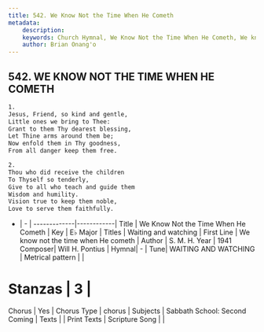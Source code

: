 ```yaml
---
title: 542. We Know Not the Time When He Cometh
metadata:
    description: 
    keywords: Church Hymnal, We Know Not the Time When He Cometh, We know not the time when He cometh, Waiting and watching
    author: Brian Onang'o
---
```



## 542. WE KNOW NOT THE TIME WHEN HE COMETH

```txt
1.
Jesus, Friend, so kind and gentle,
Little ones we bring to Thee:
Grant to them Thy dearest blessing,
Let Thine arms around them be;
Now enfold them in Thy goodness,
From all danger keep them free.

2.
Thou who did receive the children
To Thyself so tenderly,
Give to all who teach and guide them
Wisdom and humility.
Vision true to keep them noble,
Love to serve them faithfully.
```

- |   -  |
-------------|------------|
Title | We Know Not the Time When He Cometh |
Key | E♭ Major |
Titles | Waiting and watching |
First Line | We know not the time when He cometh |
Author | S. M. H.
Year | 1941
Composer| Will H. Pontius |
Hymnal|  - |
Tune| WAITING AND WATCHING |
Metrical pattern | |
# Stanzas | 3 |
Chorus | Yes |
Chorus Type | chorus |
Subjects | Sabbath School: Second Coming |
Texts |  |
Print Texts | 
Scripture Song |  |
  
